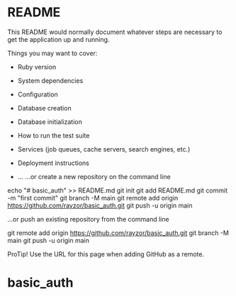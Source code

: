 # README

This README would normally document whatever steps are necessary to get the
application up and running.

Things you may want to cover:

* Ruby version

* System dependencies

* Configuration

* Database creation

* Database initialization

* How to run the test suite

* Services (job queues, cache servers, search engines, etc.)

* Deployment instructions

* ...
…or create a new repository on the command line

echo "# basic_auth" >> README.md
git init
git add README.md
git commit -m "first commit"
git branch -M main
git remote add origin https://github.com/rayzor/basic_auth.git
git push -u origin main

…or push an existing repository from the command line

git remote add origin https://github.com/rayzor/basic_auth.git
git branch -M main
git push -u origin main

ProTip! Use the URL for this page when adding GitHub as a remote. 


# basic_auth
